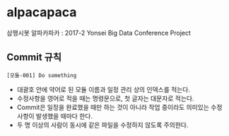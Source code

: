 # alpacapaca
삼행시봇 알파카파카 : 2017-2 Yonsei Big Data Conference Project



## Commit 규칙

`[모듈-001] Do something`

* 대괄호 안에 약어로 된 모듈 이름과 일정 관리 상의 인덱스를 적는다.
* 수정사항을 영어로 적을 때는 명령문으로, 첫 글자는 대문자로 적는다.
* Commit은 일정을 완료했을 때만 하는 것이 아니라 작업 중이라도 의미있는 수정 사항이 발생했을 때마다 한다.
* 두 명 이상의 사람이 동시에 같은 파일을 수정하지 않도록 주의한다.


